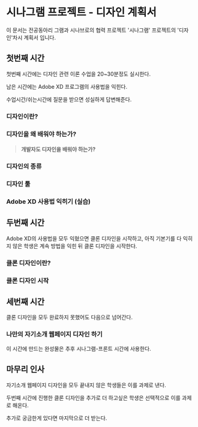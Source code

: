 # 시나그램 프로젝트 - 디자인 계획서

이 문서는 전공동아리 그램과 시나브로의 협력 프로젝트 '시나그램' 프로젝트의 '디자인'차시 계획서 입니다.



## 첫번째 시간

첫번째 시간에는 디자인 관련 이론 수업을 20~30분정도 실시한다.

남은 시간에는 Adobe XD 프로그램의 사용법을 익힌다.

수업시간/쉬는시간에 질문을 받으면 성실하게 답변해준다.



### 디자인이란?



### 디자인을 왜 배워야 하는가?

> #### 	개발자도 디자인을 배워야 하는가?
>



### 디자인의 종류



### 디자인 툴



### Adobe XD 사용법 익히기 (실습)





## 두번째 시간

Adobe XD의 사용법을 모두 익혔으면 클론 디자인을 시작하고, 아직 기본기를 다 익히지 않은 학생은 계속 방법을 익힌 뒤 클론 디자인을 시작한다.



### 클론 디자인이란?



### 클론 디자인 시작





## 세번째 시간

클론 디자인을 모두 완료하지 못했어도 다음으로 넘어간다.



### 나만의 자기소개 웹페이지 디자인 하기

이 시간에 만드는 완성물은 추후 시나그램-프론트 시간에 사용한다.





## 마무리 인사

자기소개 웹페이지 디자인을 모두 끝내지 않은 학생들은 이를 과제로 낸다.

두번째 시간에 진행한 클론 디자인을 추가로 더 하고싶은 학생은 선택적으로 이를 과제로 해온다.

추가로 궁금한게 있다면 마지막으로 더 받는다.
